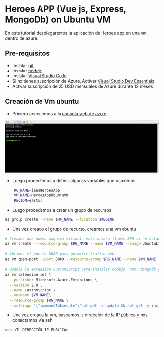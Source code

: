 #   Heroes APP (Vue js, Express, MongoDb) on Ubuntu VM

En este tutorial desplegaremos la aplicación de Heroes app en una vm dentro de azure.

## Pre-requisitos ##

*	Instalar [git](https://git-scm.com/downloads)
*	Instalar [nodejs](https://nodejs.org/es/download/)
*	Instalar [Visual Studio Code](https://code.visualstudio.com/download)
*	Si no tienes suscripción de Azure, Activar [Visual Studio Dev Essentials](https://www.visualstudio.com/es/dev-essentials/)
*	Activar suscripción de 25 USD mensuales de Azure durante 12 meses


##  Creación de Vm ubuntu

*   Primero accedemos a la [consola web de azure](http://shell.azure.com/)

<img src="images/webshell.PNG" width="550">

*   Luego procedemos a definir algunas variables que usaremos
```bash 
    RG_NAME=iaasHeroesApp  
    VM_NAME=HeroesAppUbuntuVm
    REGION=eastus
```

*   Luego procedemos a crear un grupo de recursos
```bash 
az group create --name $RG_NAME --location $REGION
```

*   Una vez creado el grupo de recurso, creamos una vm ubuntu
```bash
# Creamos una nueva maquina virtual, esto creara llaves SSH si no estan presentes
az vm create --resource-group $RG_NAME --name $VM_NAME --image UbuntuLTS --generate-ssh-keys

# Abrimos el puerto 8080 para permitir trafico web.
az vm open-port --port 8080 --resource-group $RG_NAME --name $VM_NAME

# Usamos la extension CustomScript para instalar nodejs, npm, mongodb y docker
az vm extension set \
  --publisher Microsoft.Azure.Extensions \
  --version 2.0 \
  --name CustomScript \
  --vm-name $VM_NAME\
  --resource-group $RG_NAME \
  --settings '{"commandToExecute":"apt-get -y update && apt-get -y install nodejs && apt-get -y install npm && ln -s /usr/bin/nodejs /usr/local/bin/node && apt-get -y install mongodb && apt-get -y install docker.io"}'
```

*   Una vez creada la vm, buscamos la dirección de la IP pública y nos conectamos vía ssh
```bash 
ssh <TU_DIRECCIÓN_IP_PUBLICA>
```
